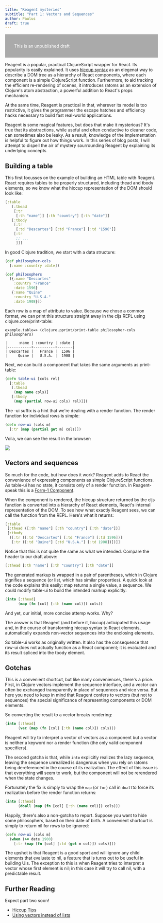 ```yaml
---
title: "Reagent mysteries"
subtitle: "Part 1: Vectors and Sequences"
author: Paulus
draft: true
---
```


<div style="background-color: #aaa; color: white; padding: 30px">This is an unpublished draft</div>

Reagent is a popular, practical ClojureScript wrapper for React. Its popularity
is easily explained. It uses [hiccup
syntax](https://github.com/weavejester/hiccup/wiki/Syntax) as an elegenat way to
describe a DOM tree as a hierarchy of React components, where each component is a
simple ClojureScript function. Furthermore, to aid tracking the efficient
re-rendering of scenes, it introduces ratoms as an extension of Clojure's atom
abstraction, a powerful addition to React's props mechanism.

At the same time, Reagent is practical in that, wherever its model is too
restrictive, it gives the programmer the escape hatches and efficiency hacks
necessary to build fast real-world applications.

Reagent is some magical features, but does that make it mysterious? It's true that its
abstractions, while useful and often conductive to cleaner code, can sometimes
also be leaky. As a result, knowledge of the implementation is helpful to figure
out how things work. In this series of blog posts, I will attempt to dispell
the air of mystery sourrounding Reagent by explaining its underlying concepts.

## Building a table

This first focusses on the example of building an HTML table with Reagent. React
requires tables to be properly structured, including thead and tbody elements,
so we know what the hiccup representation of the DOM should look like:

```clojure
[:table
   [:thead
    [:tr
     [:th "name"]] [:th "country"] [:th "date"]]
   [:tbody
    [:tr
     [:td "Descartes"] [:td "France"] [:td "1596"]]
    [:tr
     ;; ...
     ]]]
```

In good Clojure tradition, we start with a data structure:

```clojure
(def philosopher-cols
  [:name :country :date])

(def philosophers
  [{:name "Descartes"
    :country "France"
    :date 1596}
   {:name "Quine"
    :country "U.S.A."
    :date 1908}])
```

Each row is a map of attribute to value. Because we chose a common format, we
can print this structure straight away in the cljs REPL using clojure.core/print-table:

```
example.table=> (clojure.pprint/print-table philosopher-cols philosophers)

|     :name | :country | :date |
|-----------+----------+-------|
| Descartes |   France |  1596 |
|     Quine |   U.S.A. |  1908 |
```

Next, we can build a component that takes the same arguments as print-table:

```clojure
(defn table-ui [cols rel]
  [:table
   [:thead
    (map name cols)]
   [:tbody
    (map (partial row-ui cols) rel)]])

```

The -ui suffix is a hint that we're dealing with a render function. The render
function for individual rows is simple:

```clojure
(defn row-ui [cols m]
  [:tr (map (partial get m) cols)])
```

Voila, we can see the result in the browser:

<img src="/media/philosophers.png">

## Vectors and sequences

So much for the code, but how does it work? Reagent adds to React the
convenience of expressing components as simple ClojureScript functions. As
table-ui has no state, it consists only of a render function. In
Reagent-speak this is a [Form-1 Component](https://github.com/Day8/re-frame/wiki/Creating-Reagent-Components#form-1-a-simple-function).

When the component is rendered, the hiccup structure returned by the cljs
function is converted into a hierarchy of React elements, React's internal
representation of the DOM. To see how what exactly Reagent sees, we can call the
function from the REPL. Here's what it returns:

```clojure
[:table
 [:thead ([:th "name"] [:th "country"] [:th "date"])]
 [:tbody
  ([:tr ([:td "Descartes"] [:td "France"] [:td 1596])]
   [:tr ([:td "Quine"] [:td "U.S.A."] [:td 1908])])]]
```

Notice that this is not quite the same as what we intended. Compare the header
to our draft above:

```clojure
[:thead [:th "name"] [:th "country"] [:th "date"]]
```

The generated markup is wrapped in a pair of parentheses, which in Clojure
signifies a sequence (or list, which has similar properties). A quick look at
the code explains this easily: map returns a single value, a sequence. We
could modify table-ui to build the intended markup explicitly:

```clojure
(into [:thead]
      (map (fn [col] [:th (name col)]) cols))
```

And yet, our initial, more concise attemp works. Why?

The answer is that Reagent (and before it, hiccup) anticipated this usage and,
in the course of transforming hiccup syntax to React elements, automatically
expands non-vector sequences into the enclosing elements.

So table-ui works as originally written. It also has the consequence that row-ui
does not actually function as a React component; it is evaluated and its result
spliced into the tbody element.

## Gotchas

This is a convenient shortcut, but like many conveniences, there's a price.
First, in Clojure vectors implement the sequence interface, and a vector can
often be exchanged transparently in place of sequences and vice versa. But here
you need to keep in mind that Reagent confers to vectors (but not to sequences)
the special significance of representing components or DOM elements.

So converting the result to a vector breaks rendering:

```clojure
(into [:thead]
      (vec (map (fn [col] [:th (name col)]) cols)))
```

Reagent will try to interpret a vector of vectors as a component but a vector is
neither a keyword nor a render function (the only valid component specifiers).

The second gotcha is that, while `into` explicitly realizes the lazy sequence,
leaving the sequence unrealized is dangerous when you rely on ratoms being
dereferenced in the course of its realization. The effect of this issue is that
everything will seem to work, but the component will not be rerendered when the
state changes.

Fortunately the fix is simply to wrap the `map` (or `for`) call in `doall`to
force its realization before the render function returns:

```clojure
(into [:thead]
      (doall (map (fn [col] [:th (name col)]) cols)))
```

Happily, there's also a non-gotcha to report. Suppose you want to hide some
philosophers, based on their date of birth. A convenient shortcurt is simply to return
nil for rows to be ignored:

```clojure
(defn row-ui [cols m]
  (when (>= date 1900)
    [:tr (map (fn [col] [:td (get m col)]) cols)]))
```

The upshot is that Reagent is a good sport and will ignore any child elements that
evaluate to nil, a feature that is turns out to be useful in building UIs. The
exception to this is when Reagent tries to interpret a vector whose first
element is nil; in this case it will try to call nil, with a predictable result.

## Further Reading

Expect part two soon!

- [Hiccup Tips](http://www.lispcast.com/hiccup-tips)
- [Using vectors instead of lists](https://github.com/Day8/re-frame/wiki/Using-%5B%5D-instead-of-%28%29)

